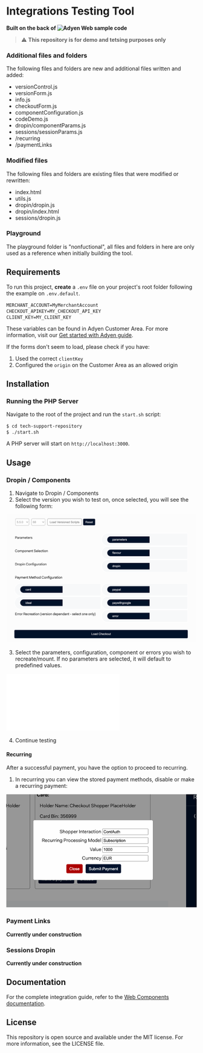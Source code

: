 # Integrations Testing Tool

**Built on the back of ![Adyen Web sample code](https://github.com/Adyen/adyen-components-js-sample-code)**


> ⚠️ **This repository is for demo and tetsing purposes only**


### Additional files and folders
The following files and folders are new and additional files written and added:

- versionControl.js
- versionForm.js
- info.js
- checkoutForm.js
- componentConfiguration.js
- codeDemo.js
- dropin/componentParams.js
- sessions/sessionParams.js
- /recurring
- /paymentLinks

### Modified files
The following files and folders are existing files that were modified or rewritten:

- index.html
- utils.js
- dropin/dropin.js
- dropin/index.html
- sessions/dropin.js

### Playground
The playground folder is "nonfuctional", all files and folders in here are only used as a reference when initially building the tool.


## Requirements

To run this project, **create** a `.env` file on your project's root folder following the example on `.env.default`.

```
MERCHANT_ACCOUNT=MyMerchantAccount
CHECKOUT_APIKEY=MY_CHECKOUT_API_KEY
CLIENT_KEY=MY_CLIENT_KEY
```

These variables can be found in Adyen Customer Area. For more information, visit our [Get started with Adyen guide](https://docs.adyen.com/get-started-with-adyen#page-introduction).

If the forms don't seem to load, please check if you have:

1. Used the correct `clientKey`
2. Configured the `origin` on the Customer Area as an allowed origin

## Installation

### Running the PHP Server

Navigate to the root of the project and run the `start.sh` script:

```
$ cd tech-support-repository
$ ./start.sh
```

A PHP server will start on `http://localhost:3000`.

## Usage

### Dropin / Components

1. Navigate to Dropin / Components
2. Select the version you wish to test on, once selected, you will see the following form:

![](form.png)

3. Select the parameters, configuration, component or errors you wish to recreate/mount. If no parameters are selected, it will default to predefined values.

![](dropin.js)

4. Continue testing

#### Recurring
After a successful payment, you have the option to proceed to recurring.

1. In recurring you can view the stored payment methods, disable or make a recurring payment:

![](recurring.png)


### Payment Links

**Currently under construction**

### Sessions Dropin

**Currently under construction**


## Documentation

For the complete integration guide, refer to the [Web Components documentation](https://docs.adyen.com/checkout/components-web/).


## License

This repository is open source and available under the MIT license. For more information, see the LICENSE file.
